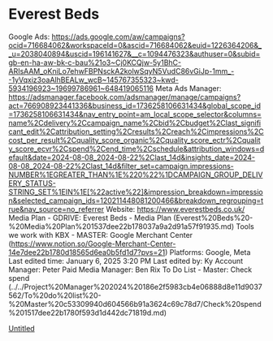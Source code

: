 # Everest Beds

Google Ads: https://ads.google.com/aw/campaigns?ocid=716684062&workspaceId=0&ascid=716684062&euid=1226364206&__u=2038040894&uscid=196141627&__c=1094476323&authuser=0&subid=gb-en-ha-aw-bk-c-bau%21o3~Cj0KCQjw-5y1BhC-ARIsAAM_oKniLo7ehwFBPNsckA2kolwSqyN5VudC86vGiJp-1mm_--1yVqxiz3oaAlhBEALw_wcB~145767355323~kwd-5934196923~19699786961~648419065116
Meta Ads Manager: https://adsmanager.facebook.com/adsmanager/manage/campaigns?act=766908923441336&business_id=1736258106631434&global_scope_id=1736258106631434&nav_entry_point=am_local_scope_selector&columns=name%2Cdelivery%2Ccampaign_name%2Cbid%2Cbudget%2Clast_significant_edit%2Cattribution_setting%2Cresults%2Creach%2Cimpressions%2Ccost_per_result%2Cquality_score_organic%2Cquality_score_ectr%2Cquality_score_ecvr%2Cspend%2Cend_time%2Cschedule&attribution_windows=default&date=2024-08-08_2024-08-22%2Clast_14d&insights_date=2024-08-08_2024-08-22%2Clast_14d&filter_set=campaign.impressions-NUMBER%1EGREATER_THAN%1E%220%22%1DCAMPAIGN_GROUP_DELIVERY_STATUS-STRING_SET%1EIN%1E[%22active%22]&impression_breakdown=impression&selected_campaign_ids=120211448081200466&breakdown_regrouping=true&nav_source=no_referrer
Website: https://www.everestbeds.co.uk/
Media Plan - GDRIVE: Everest Beds - Media Plan (Everest%20Beds%20-%20Media%20Plan%201537dee22b178037a9a2d91a57f91935.md)
Tools we work with KBX - MASTER: Google Merchant Center (https://www.notion.so/Google-Merchant-Center-14e7dee22b1780d18565d6ea0b5fd1d7?pvs=21)
Platforms: Google, Meta
Last edited time: January 6, 2025 3:20 PM
Last edited by: Ky 
Account Manager: Peter
Paid Media Manager: Ben Rix
To Do List - Master: Check spend (../../Project%20Manager%202024%20186e2f5983cb4e06888d8e11d9037562/To%20do%20list%20-%20Master%20c53309940d604566b91a3624c69c78d7/Check%20spend%201517dee22b1780f593d1d442dc71819d.md)

[Untitled](Everest%20Beds%201537dee22b17803db6e6d45c2f58cc89/Untitled%201537dee22b1781ea9b2fef13e405acfe.csv)